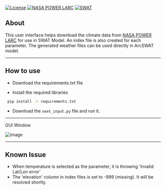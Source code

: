 [![License](https://img.shields.io/badge/License-MIT-yellow.svg)](https://opensource.org/licenses/MIT)
[![NASA POWER LARC](https://img.shields.io/badge/NASA_POWER_LARC-blue)](https://power.larc.nasa.gov/data-access-viewer/)
[![SWAT](https://img.shields.io/badge/SWAT-gray)](https://swat.tamu.edu/)

## About
This user interface helps download the climate data from [NASA POWER LARC](https://power.larc.nasa.gov/data-access-viewer/) for use in SWAT Model. 
An index file is also created for each parameter. The generated weather files can be used directly in ArcSWAT model. 

---
## How to use
- Download the requirements.txt file

- Install the required libraries

```bash
 pip install -r requirements.txt
```

- Download the `swat_input.py` file and run it.

---

GUI Window

![image](https://github.com/akhi9661/generate_swat_climate_input/assets/63473666/1405c624-16a6-4c18-98b7-350b31f7aac5)

---

## Known Issue
- When temperature is selected as the parameter, it is throwing 'Invalid Lat/Lon error'
- The 'elevation' column in index files is set to -999 (missing). It will be resolved shortly.


